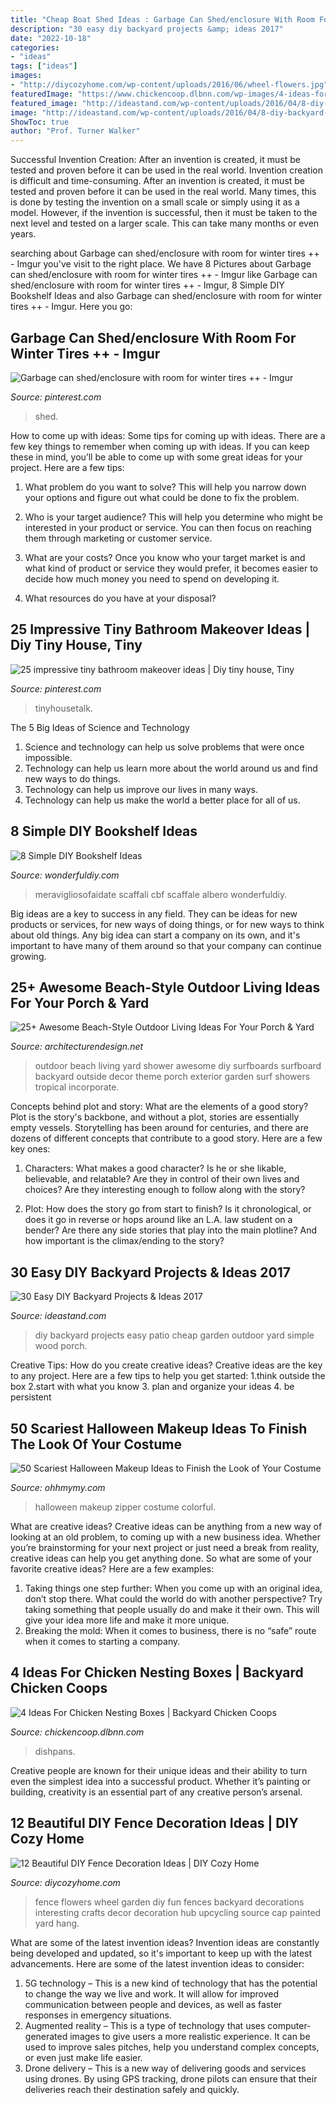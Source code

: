 ```yaml
---
title: "Cheap Boat Shed Ideas : Garbage Can Shed/enclosure With Room For Winter Tires ++"
description: "30 easy diy backyard projects &amp; ideas 2017"
date: "2022-10-18"
categories:
- "ideas"
tags: ["ideas"]
images:
- "http://diycozyhome.com/wp-content/uploads/2016/06/wheel-flowers.jpg"
featuredImage: "https://www.chickencoop.dlbnn.com/wp-images/4-ideas-for-chicken-nesting-boxes-5.jpg"
featured_image: "http://ideastand.com/wp-content/uploads/2016/04/8-diy-backyard-ideas.jpg"
image: "http://ideastand.com/wp-content/uploads/2016/04/8-diy-backyard-ideas.jpg"
ShowToc: true
author: "Prof. Turner Walker"
---
```



Successful Invention Creation: After an invention is created, it must be tested and proven before it can be used in the real world.
Invention creation is difficult and time-consuming. After an invention is created, it must be tested and proven before it can be used in the real world. Many times, this is done by testing the invention on a small scale or simply using it as a model. However, if the invention is successful, then it must be taken to the next level and tested on a larger scale. This can take many months or even years.

	

		
searching about Garbage can shed/enclosure with room for winter tires ++ - Imgur you've visit to the right place. We have 8 Pictures about Garbage can shed/enclosure with room for winter tires ++ - Imgur like Garbage can shed/enclosure with room for winter tires ++ - Imgur, 8 Simple DIY Bookshelf Ideas and also Garbage can shed/enclosure with room for winter tires ++ - Imgur. Here you go:
		
    
## Garbage Can Shed/enclosure With Room For Winter Tires ++ - Imgur

<img loading=lazy src="https://i.pinimg.com/736x/ef/c7/b1/efc7b1e092a3d894292afba12e6cc755.jpg" onerror="this.onerror=null;this.src='https://tse4.mm.bing.net/th?id=OIP.c4bFzaVY_lIxrboF1LhcRQHaJ4&amp;pid=15.1';" alt="Garbage can shed/enclosure with room for winter tires ++ - Imgur">

_Source: pinterest.com_

>shed. 

	

How to come up with ideas: Some tips for coming up with ideas.
There are a few key things to remember when coming up with ideas. If you can keep these in mind, you’ll be able to come up with some great ideas for your project. Here are a few tips:
1. What problem do you want to solve? This will help you narrow down your options and figure out what could be done to fix the problem.

2. Who is your target audience? This will help you determine who might be interested in your product or service. You can then focus on reaching them through marketing or customer service.

3. What are your costs? Once you know who your target market is and what kind of product or service they would prefer, it becomes easier to decide how much money you need to spend on developing it.

4. What resources do you have at your disposal?

    
## 25 Impressive Tiny Bathroom Makeover Ideas | Diy Tiny House, Tiny

<img loading=lazy src="https://i.pinimg.com/originals/8f/8e/09/8f8e09bdb9dcc9e20bf2c7e8409cad97.jpg" onerror="this.onerror=null;this.src='https://tse1.mm.bing.net/th?id=OIP.flvdhwrnba1PtAhyWqtmTQHaJ4&amp;pid=15.1';" alt="25 impressive tiny bathroom makeover ideas | Diy tiny house, Tiny">

_Source: pinterest.com_

>tinyhousetalk. 

	

The 5 Big Ideas of Science and Technology
1. Science and technology can help us solve problems that were once impossible.
2. Technology can help us learn more about the world around us and find new ways to do things.
3. Technology can help us improve our lives in many ways.
4. Technology can help us make the world a better place for all of us.

    
## 8 Simple DIY Bookshelf Ideas

<img loading=lazy src="https://cdn.wonderfuldiy.com/wp-content/uploads/2015/12/DIY-A-Frame-Bookshelf.jpg" onerror="this.onerror=null;this.src='https://tse3.mm.bing.net/th?id=OIP.1MpzMdTVU9X6kpVRaR2MHAHaJ4&amp;pid=15.1';" alt="8 Simple DIY Bookshelf Ideas">

_Source: wonderfuldiy.com_

>meravigliosofaidate scaffali cbf scaffale albero wonderfuldiy. 

	

Big ideas are a key to success in any field. They can be ideas for new products or services, for new ways of doing things, or for new ways to think about old things. Any big idea can start a company on its own, and it's important to have many of them around so that your company can continue growing.

    
## 25+ Awesome Beach-Style Outdoor Living Ideas For Your Porch &amp; Yard

<img loading=lazy src="http://cdn.architecturendesign.net/wp-content/uploads/2015/07/AD-Beach-Style-Outdoor-Living-Ideas-17.jpg" onerror="this.onerror=null;this.src='https://tse2.mm.bing.net/th?id=OIP.f4KXxdrTKzKC686p1PpgbAHaJ4&amp;pid=15.1';" alt="25+ Awesome Beach-Style Outdoor Living Ideas For Your Porch &amp; Yard">

_Source: architecturendesign.net_

>outdoor beach living yard shower awesome diy surfboards surfboard backyard outside decor theme porch exterior garden surf showers tropical incorporate. 

	

Concepts behind plot and story: What are the elements of a good story?
Plot is the story's backbone, and without a plot, stories are essentially empty vessels. Storytelling has been around for centuries, and there are dozens of different concepts that contribute to a good story. Here are a few key ones:
1) Characters: What makes a good character? Is he or she likable, believable, and relatable? Are they in control of their own lives and choices? Are they interesting enough to follow along with the story?

2) Plot: How does the story go from start to finish? Is it chronological, or does it go in reverse or hops around like an L.A. law student on a bender? Are there any side stories that play into the main plotline? And how important is the climax/ending to the story?

    
## 30 Easy DIY Backyard Projects &amp; Ideas 2017

<img loading=lazy src="http://ideastand.com/wp-content/uploads/2016/04/8-diy-backyard-ideas.jpg" onerror="this.onerror=null;this.src='https://tse3.mm.bing.net/th?id=OIP.25mst-Gu_AtC7j2WHAGvLgHaLH&amp;pid=15.1';" alt="30 Easy DIY Backyard Projects &amp; Ideas 2017">

_Source: ideastand.com_

>diy backyard projects easy patio cheap garden outdoor yard simple wood porch. 

	

Creative Tips: How do you create creative ideas?
Creative ideas are the key to any project. Here are a few tips to help you get started: 
1.think outside the box 
2.start with what you know 
3. plan and organize your ideas 
4. be persistent 

    
## 50 Scariest Halloween Makeup Ideas To Finish The Look Of Your Costume

<img loading=lazy src="http://ohhmymy.com/wp-content/uploads/2015/09/Colorful-Zipper.jpg" onerror="this.onerror=null;this.src='https://tse4.mm.bing.net/th?id=OIP.jCSYgVTEpLgTPJ1jQiBmTwHaJh&amp;pid=15.1';" alt="50 Scariest Halloween Makeup Ideas to Finish the Look of Your Costume">

_Source: ohhmymy.com_

>halloween makeup zipper costume colorful. 

	

What are creative ideas?
Creative ideas can be anything from a new way of looking at an old problem, to coming up with a new business idea. Whether you’re brainstorming for your next project or just need a break from reality, creative ideas can help you get anything done. So what are some of your favorite creative ideas? Here are a few examples: 
1) Taking things one step further: When you come up with an original idea, don’t stop there. What could the world do with another perspective? Try taking something that people usually do and make it their own. This will give your idea more life and make it more unique. 
2) Breaking the mold: When it comes to business, there is no “safe” route when it comes to starting a company.

    
## 4 Ideas For Chicken Nesting Boxes | Backyard Chicken Coops

<img loading=lazy src="https://www.chickencoop.dlbnn.com/wp-images/4-ideas-for-chicken-nesting-boxes-5.jpg" onerror="this.onerror=null;this.src='https://tse2.mm.bing.net/th?id=OIP.7bg1RcU1-91tuSior-nK2QHaEt&amp;pid=15.1';" alt="4 Ideas For Chicken Nesting Boxes | Backyard Chicken Coops">

_Source: chickencoop.dlbnn.com_

>dishpans. 

	

Creative people are known for their unique ideas and their ability to turn even the simplest idea into a successful product. Whether it’s painting or building, creativity is an essential part of any creative person’s arsenal.

    
## 12 Beautiful DIY Fence Decoration Ideas | DIY Cozy Home

<img loading=lazy src="http://diycozyhome.com/wp-content/uploads/2016/06/wheel-flowers.jpg" onerror="this.onerror=null;this.src='https://tse1.mm.bing.net/th?id=OIP.HaZ6g6-5nJ6DOTIN4axxuQHaJ3&amp;pid=15.1';" alt="12 Beautiful DIY Fence Decoration Ideas | DIY Cozy Home">

_Source: diycozyhome.com_

>fence flowers wheel garden diy fun fences backyard decorations interesting crafts decor decoration hub upcycling source cap painted yard hang. 

	

What are some of the latest invention ideas?
Invention ideas are constantly being developed and updated, so it's important to keep up with the latest advancements. Here are some of the latest invention ideas to consider:
1. 5G technology – This is a new kind of technology that has the potential to change the way we live and work. It will allow for improved communication between people and devices, as well as faster responses in emergency situations.
2. Augmented reality – This is a type of technology that uses computer-generated images to give users a more realistic experience. It can be used to improve sales pitches, help you understand complex concepts, or even just make life easier.
3. Drone delivery – This is a new way of delivering goods and services using drones. By using GPS tracking, drone pilots can ensure that their deliveries reach their destination safely and quickly.

